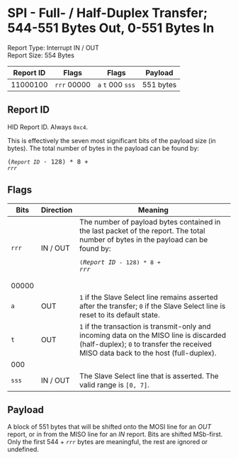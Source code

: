 
# SPI - Full- / Half-Duplex Transfer; 544-551 Bytes Out, 0-551 Bytes In
Report Type: Interrupt IN / OUT<br />
Report Size: 554 Bytes

| Report ID | Flags | Flags | Payload |
|-----------|-------|-------|---------|
| 11000100 | `rrr`&nbsp;00000 | `a`&nbsp;`t`&nbsp;000&nbsp;`sss` | 551 bytes |

## Report ID
HID Report ID.  Always `0xc4`.

This is effectively the seven most significant bits of the payload size (in bytes).  The total number of bytes in the payload can be found by: <pre>(*`Report ID`* - 128) * 8 + *`rrr`*</pre>

## Flags

| Bits  | Direction | Meaning |
|-------|-----------|---------|
| `rrr` | IN / OUT  | The number of payload bytes contained in the last packet of the report.  The total number of bytes in the payload can be found by: <pre>(*`Report ID`* - 128) * 8 + *`rrr`*</pre> |
| 00000 |          |                                                                       |
| `a`   | OUT      | `1` if the Slave Select line remains asserted after the transfer; `0` if the Slave Select line is reset to its default state. |
| `t`   | OUT      | `1` if the transaction is transmit-only and incoming data on the MISO line is discarded (half-duplex); `0` to transfer the received MISO data back to the host (full-duplex). |
| 000   |          |                                                                       |
| `sss` | IN / OUT | The Slave Select line that is asserted.  The valid range is `[0, 7]`. |

## Payload
A block of 551 bytes that will be shifted onto the MOSI line for an *OUT* report, or in from the MISO line for an *IN* report.  Bits are shifted MSb-first.  Only the first 544 + *`rrr`* bytes are meaningful, the rest are ignored or undefined.
